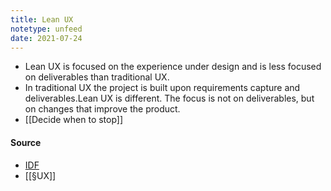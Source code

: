 ```yaml
---
title: Lean UX
notetype: unfeed
date: 2021-07-24
---
```


- Lean UX is focused on the experience under design and is less focused on deliverables than traditional UX.
- In traditional UX the project is built upon requirements capture and deliverables.Lean UX is different. The focus is not on deliverables, but on changes that improve the product.
- [[Decide when to stop]]

#### Source
- [IDF](https://www.interaction-design.org/literature/article/a-simple-introduction-to-lean-ux)
- [[§UX]]